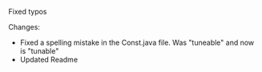 Fixed typos

Changes:

- Fixed a spelling mistake in the Const.java file. Was "tuneable" and now is "tunable"
- Updated Readme